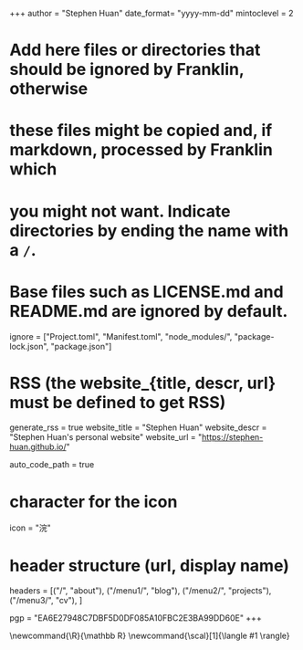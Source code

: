 <!--
Add here global page variables to use throughout your website.
-->
+++
author = "Stephen Huan"
date_format= "yyyy-mm-dd"
mintoclevel = 2

# Add here files or directories that should be ignored by Franklin, otherwise
# these files might be copied and, if markdown, processed by Franklin which
# you might not want. Indicate directories by ending the name with a `/`.
# Base files such as LICENSE.md and README.md are ignored by default.
ignore = ["Project.toml", "Manifest.toml",
          "node_modules/", "package-lock.json", "package.json"]

# RSS (the website_{title, descr, url} must be defined to get RSS)
generate_rss = true
website_title = "Stephen Huan"
website_descr = "Stephen Huan's personal website"
website_url   = "https://stephen-huan.github.io/"

auto_code_path = true

# character for the icon
icon = "浣"

# header structure (url, display name)
headers = [("/", "about"),
           ("/menu1/", "blog"),
           ("/menu2/", "projects"),
           ("/menu3/", "cv"),
          ]

pgp = "EA6E27948C7DBF5D0DF085A10FBC2E3BA99DD60E"
+++

<!--
Add here global latex commands to use throughout your pages.
-->
\newcommand{\R}{\mathbb R}
\newcommand{\scal}[1]{\langle #1 \rangle}
